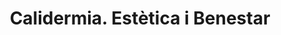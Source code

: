 ---
title: "Calidermia. Estètica i Benestar"
url: /alaior/calidermia-estetica-i-benestar/
shop: Kosmetik
---